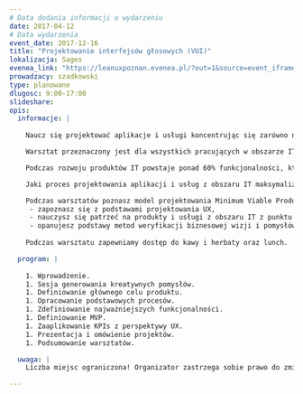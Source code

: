```yaml
---
# Data dodania informacji o wydarzeniu
date: 2017-04-12
# Data wydarzenia
event_date: 2017-12-16
title: "Projektowanie interfejsów głosowych (VUI)"
lokalizacja: Sages
evenea_link: "https://leanuxpoznan.evenea.pl/?out=1&source=event_iframe"
prowadzacy: szadkowski
type: planowane
dlugosc: 9:00-17:00
slideshare:
opis:
  informacje: |
   
    Naucz się projektować aplikacje i usługi koncentrując się zarówno na potrzebach Twoich użytkowników, jak i na zarządzaniu strategicznym rozwoju produktu. Maksymalizuj szanse na jego sukces wykorzystując narzędzia Lean UX.

    Warsztat przeznaczony jest dla wszystkich pracujących w obszarze IT, zarówno po stronie biznesowej (Product Owners, Product Managers, Project Managers, UX/UI Designers, Business Analysts), jak i technicznej (Software Developers, Quality Assurance Engineers, Operators). Podczas zajęć będziemy poruszać przede wszystkim tematy strategiczne i koncepcyjne, więc wiedza dotycząca konkretnej technologii nie jest wymagana.

    Podczas rozwoju produktów IT powstaje ponad 60% funkcjonalności, które są nieużywane lub prawie nieużywane przez użytkowników. Zatem większość pracochłonności poświęcana jest zadaniom, które nie mają uzasadnienia biznesowego, lub takim, które podczas konfrontacji z użytkownikami końcowymi, nie spełniają ich oczekiwań i przez to nie zapewniają zwrotów z inwestycji.

    Jaki proces projektowania aplikacji i usług z obszaru IT maksymalizuje szanse na opłacalność inwestycji? Zderzenie ze sobą kilku modeli pracy, czyli Agile, Design Thinking wraz z podejściem typu Lean zaowocowało stworzeniem skutecznego sposobu opracowywania i weryfikacji efektywności rynkowej produktu przy jednoczesnej minimalizacji nakładów na rozwój i jego wdrożenie.

    Podczas warsztatów poznasz model projektowania Minimum Viable Product przy użyciu metody Customer Journey. Dzięki temu: 
     - zapoznasz się z podstawami projektowania UX, 
     - nauczysz się patrzeć na produkty i usługi z obszaru IT z punktu widzenia Klienta końcowego, 
     - opanujesz podstawy metod weryfikacji biznesowej wizji i pomysłów na nowe funkcjonalności i usługi.
    
    Podczas warsztatu zapewniamy dostęp do kawy i herbaty oraz lunch. 

  program: |
   
    1. Wprowadzenie.
    1. Sesja generowania kreatywnych pomysłów.
    1. Definiowanie głównego celu produktu.
    1. Opracowanie podstawowych procesów.
    1. Zdefiniowanie najważniejszych funkcjonalności.
    1. Definiowanie MVP.
    1. Zaaplikowanie KPIs z perspektywy UX.
    1. Prezentacja i omówienie projektów.
    1. Podsumowanie warsztatów.

  uwaga: |
    Liczba miejsc ograniczona! Organizator zastrzega sobie prawo do zmiany lokalizacji wydarzenia oraz jego odwołania w przypadku niezgłoszenia się minimalnej liczby uczestników.

---
```

